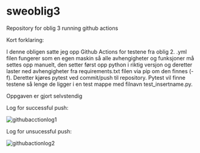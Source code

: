 # sweoblig3
Repository for oblig 3 running github actions 


Kort forklaring:

I denne obligen satte jeg opp Github Actions for testene fra oblig 2. .yml filen fungerer som en egen maskin så alle avhengigheter
og funksjoner må settes opp manuelt, den setter først opp python i riktig versjon og deretter laster ned avhengigheter fra requirements.txt filen via pip om den finnes (-f). Deretter kjøres pytest ved commit/push til repository. Pytest vil finne testene så lenge de ligger i en test mappe med filnavn test_insertname.py. 

Oppgaven er gjort selvstendig

Log for successful push:

![githubacctionlog1](https://user-images.githubusercontent.com/35852691/140220163-58f65d4c-2dd1-4202-a7ba-98b78d90ab72.png)


Log for unsucessful push:

![githubactionlog2](https://user-images.githubusercontent.com/35852691/140218757-ca9388c4-bffa-46f9-b94f-5c04dc800e54.png)
